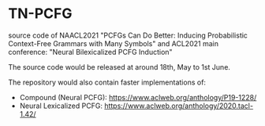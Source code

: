 # TN-PCFG
source code of  NAACL2021 "PCFGs Can Do Better: Inducing Probabilistic Context-Free Grammars with Many Symbols" and ACL2021 main conference: "Neural Bilexicalized PCFG Induction"


The source code would be released at around 18th, May to 1st June. 

The repository would also contain faster implementations of:
- Compound (Neural PCFG): https://www.aclweb.org/anthology/P19-1228/
- Neural Lexicalized PCFG: https://www.aclweb.org/anthology/2020.tacl-1.42/

